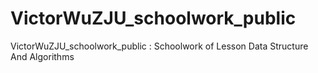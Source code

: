# VictorWuZJU_schoolwork_public
VictorWuZJU_schoolwork_public : Schoolwork of Lesson Data Structure And Algorithms
